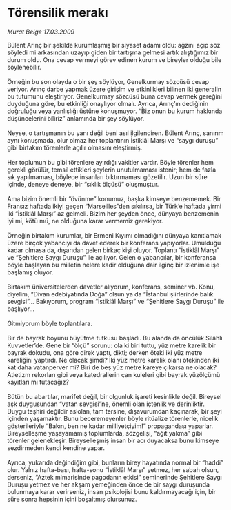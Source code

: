 # Törensilik merakı

*Murat Belge 17.03.2009*

<div class="taraf_structure_2col_1zq">
<div class="margen_n">



 <p>Bülent Arınç bir şekilde kurumlaşmış bir siyaset adamı oldu: ağzını açıp söz söyledi mi arkasından uzayıp giden bir tartışma gelmesi artık alıştığımız bir durum oldu. Ona cevap vermeyi görev edinen kurum ve bireyler olduğu bile söylenebilir. <br/><br/>Örneğin bu son olayda o bir şey söylüyor, Genelkurmay sözcüsü cevap veriyor. Arınç darbe yapmak üzere girişim ve etkinlikleri bilinen iki generalin bu tutumunu eleştiriyor. Genelkurmay sözcüsü buna cevap vermek gereğini duyduğuna göre, bu etkinliği onaylıyor olmalı. Ayrıca, Arınç’ın dediğinin doğruluğu veya yanlışlığı üstüne konuşmuyor. “Biz onun bu kurum hakkında düşüncelerini biliriz” anlamında bir şey söylüyor. <br/><br/>Neyse, o tartışmanın bu yanı değil beni asıl ilgilendiren. Bülent Arınç, sanırım aynı konuşmada, olur olmaz her toplantının İstiklâl Marşı ve “saygı duruşu” gibi birtakım törenlerle açılır olmasını eleştirmiş. <br/><br/>Her toplumun bu gibi törenlere ayırdığı vakitler vardır. Böyle törenler hem gerekli görülür, temsil ettikleri şeylerin unutulmaması istenir; hem de fazla sık yapılmaması, böylece insanları bıktırmaması gözetilir. Uzun bir süre içinde, deneye deneye, bir “sıklık ölçüsü” oluşmuştur. <br/><br/>Ama bizim önemli bir “övünme” konumuz, başka kimseye benzememek. Bir Fransız haftada ikiyi geçen “Marseilles”den sıkılırsa, bir Türk’e haftada yirmi iki “İstiklâl Marşı” az gelmeli. Bizim her şeyden önce, dünyaya benzemenin iyi mi, kötü mü, ne olduğuna karar vermemiz gerekiyor. <br/><br/>Örneğin birtakım kurumlar, bir Ermeni Kıyımı olmadığını dünyaya kanıtlamak üzere birçok yabancıyı da davet ederek bir konferans yapıyorlar. Umulduğu kadar olmasa da, dışarıdan gelen birkaç kişi oluyor. Toplantı “İstiklâl Marşı” ve “Şehitlere Saygı Duruşu” ile açılıyor. Gelen o yabancılar, bir konferansa böyle başlayan bu milletin nelere kadir olduğuna dair ilginç bir izlenimle işe başlamış oluyor. <br/><br/>Birtakım üniversitelerden davetler alıyorum, konferans, seminer vb. Konu, diyelim, “Divan edebiyatında Doğa” olsun ya da “İstanbul şiirlerinde balık sevgisi”... Bakıyorum, program “İstiklâl Marşı” ve “Şehitlere Saygı Duruşu” ile başlıyor... <br/><br/>Gitmiyorum böyle toplantılara. <br/><br/>Bir de bayrak boyunu büyütme tutkusu başladı. Bu alanda da öncülük Silâhlı Kuvvetler’de. Gene bir “ölçü” sorunu: ola ki biri tuttu, yüz metre karelik bir bayrak dokudu, ona göre direk yaptı, dikti; derken öteki iki yüz metre kareliğini yaptırdı. Ne olacak şimdi? İki yüz metre karelik olanı ötekinden iki kat daha vatanperver mi? Biri de beş yüz metre kareye çıkarsa ne olacak? Atletizm rekorları gibi veya katedrallerin çan kuleleri gibi bayrak yüzölçümü kayıtları mı tutacağız? <br/><br/>Bütün bu abartılar, marifet değil, bir olgunluk işareti kesinlikle değil. Bireysel aşk duygusundan “vatan sevgisi”ne, önemli olan içtenlik ve derinliktir. Duygu teşhiri değildir aslolan, tam tersine, dışavurumdan kaçınarak, bir şeyi içinden yaşamaktır. Bunu beceremeyenler böyle ritüalize törenlerle, nicelik gösterileriyle “Bakın, ben ne kadar milliyetçiyim!” propagandası yaparlar. Bireyselleşme yaşayamamış toplumlarda, sözgelişi, “ağıt yakma” gibi törenler gelenekleşir. Bireyselleşmiş insan bir acı duyacaksa bunu kimseye sezdirmeden kendi kendine yapar. <br/><br/>Ayrıca, yukarıda değindiğim gibi, bunların birey hayatında normal bir “haddi” olur. Yalnız hafta-başı, hafta-sonu “İstiklâl Marşı” yetmez, her sabah olsun, derseniz, “Aztek mimarisinde pagodanın etkisi” seminerinde Şehitlere Saygı Duruşu yetmez ve her akşam yemeğinden önce de bir saygı duruşunda bulunmaya karar verirseniz, insan psikolojisi bunu kaldırmayacağı için, bir süre sonra hepsinin içini boşaltmış olursunuz.</p>

<br/>


<div id="taraf_not">
</div>

</div>


</div>
